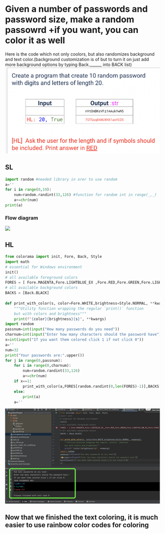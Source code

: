 # Given a number of passwords and password size, make a random passowrd +if you want, you can color it as well
Here is the code which not only coolors, but also randomizes background and text color.(background customization is of but to turn it on just add more background options by typing Back.______ into BACK list)
![](https://github.com/AleksandarDzudzevic/Unit-1/blob/main/Quiz007text.png)
## SL
```.py
import random #needed library in orer to use random
a=''
for i in range(0,19):
    num=random.randint(33,126) #function for random int in range(_,_)
    a+=chr(num)
print(a)
```
### Flow diagram
![](https://github.com/AleksandarDzudzevic/Unit-1/blob/main/quiz007flowdiagram.jpg)
## HL
```.py
from colorama import init, Fore, Back, Style
import math
# essential for Windows environment
init()
# all available foreground colors
FORES = [ Fore.MAGENTA,Fore.LIGHTBLUE_EX ,Fore.RED,Fore.GREEN,Fore.LIGHTYELLOW_EX,Fore.CYAN]
# all available background colors
BACKS = [Back.BLACK]

def print_with_color(s, color=Fore.WHITE,brightness=Style.NORMAL, **kwargs):
    """Utility function wrapping the regular `print()` function
    but with colors and brightness"""
    print(f"{color}{brightness}{s}", **kwargs)
import random
passnum=int(input("How many passwords do you need"))
charnum=int(input("Enter how many characters should the password have"))
x=int(input("If you want them colored click 1 if not click 0"))
a=''
num=32
print("Your passwords are:".upper())
for j in range(0,passnum):
    for i in range(0,charnum):
        num=random.randint(33,126)
        a+=chr(num)
    if x==1:
        print_with_color(a,FORES[random.randint(0,len(FORES)-1)],BACKS[random.randint(0,len(BACKS)-1)])
    else:
        print(a)
    a=''
```
![](https://github.com/AleksandarDzudzevic/Unit-1/blob/main/Quiz007test2.png)
## Now that we finished the text coloring, it is much easier to use rainbow color codes for coloring
